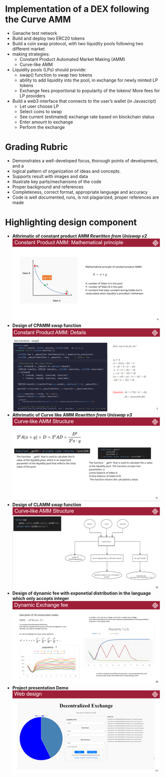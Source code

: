 # Implementation of a DEX following the Curve AMM
- Ganache test network
-  Build and deploy two ERC20 tokens
- Build a coin swap protocol, with two liquidity pools following two different market
- making strategies:
  - Constant Product Automated Market Making (AMM)
  - Curve-like AMM
- Liquidity pools (LPs) should provide:
  - swap() function to swap two tokens
  - ability to add liquidity into the pool, in exchange for newly minted LP tokens
  - Exchange fees proportional to popularity of the tokens! More fees for LP providers
- Build a web3 interface that connects to the user’s wallet (in Javascript)
  - Let user choose LP
  - Select coins to swap
  - See current (estimated) exchange rate based on blockchain status
  - Enter amount to exchange
  - Perform the exchange

# Grading Rubric
- Demonstrates a well-developed focus, thorough points of development, and a 
- logical pattern of organization of ideas and concepts.
- Supports result with images and data
- Illustrate key parts/mechanisms of the code
- Proper background and references
- Completeness, correct format, appropriate language and accuracy
- Code is well documented, runs, is not plagiarized, proper references are made

# Highlighting design component
- **Athrimatic of constant product AMM _Rewritten from Uniswap v2_**
![这是图片](pic/constant%20product%20AMM.png "constant product AMM")
- **Design of CPAMM swap function**
![这是图片](pic/CPAMM%20swap%20function.png "CPAMM swap function")
- **Athrimatic of Curve like AMM _Rewritten from Uniswap v3_**
![这是图片](pic/Curve%20like%20AMM.png "Curve like AMM")
- **Design of CLAMM swap function**
![这是图片](pic/CLAMM%20swap%20function.png "CLAMM swap function")
- **Design of dynamic fee with exponetial distribution in the language which only accepts integer**
![这是图片](pic/Dynamic%20Exchange%20fee.png "Dynamic exchange fee")
- **Project presentation Demo**
![这是图片](pic/Decentralize%20exchange.png "Decentralized exchange")
